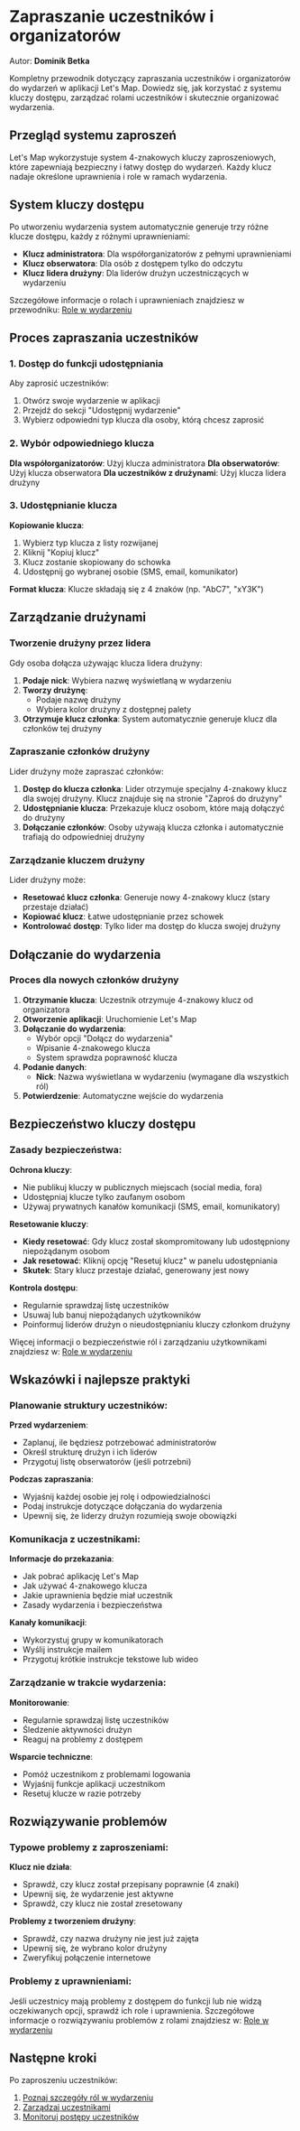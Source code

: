 # Zapraszanie uczestników i organizatorów
Autor: **Dominik Betka**

Kompletny przewodnik dotyczący zapraszania uczestników i organizatorów do wydarzeń w aplikacji Let's Map. Dowiedz się, jak korzystać z systemu kluczy dostępu, zarządzać rolami uczestników i skutecznie organizować wydarzenia.

## Przegląd systemu zaproszeń

Let's Map wykorzystuje system 4-znakowych kluczy zaproszeniowych, które zapewniają bezpieczny i łatwy dostęp do wydarzeń. Każdy klucz nadaje określone uprawnienia i role w ramach wydarzenia.

## System kluczy dostępu

Po utworzeniu wydarzenia system automatycznie generuje trzy różne klucze dostępu, każdy z różnymi uprawnieniami:

- **Klucz administratora**: Dla współorganizatorów z pełnymi uprawnieniami
- **Klucz obserwatora**: Dla osób z dostępem tylko do odczytu
- **Klucz lidera drużyny**: Dla liderów drużyn uczestniczących w wydarzeniu

Szczegółowe informacje o rolach i uprawnieniach znajdziesz w przewodniku: [Role w wydarzeniu](event-management/roles-in-event.md)

## Proces zapraszania uczestników

### 1. Dostęp do funkcji udostępniania

Aby zaprosić uczestników:
1. Otwórz swoje wydarzenie w aplikacji
2. Przejdź do sekcji "Udostępnij wydarzenie"
3. Wybierz odpowiedni typ klucza dla osoby, którą chcesz zaprosić

### 2. Wybór odpowiedniego klucza

**Dla współorganizatorów**: Użyj klucza administratora
**Dla obserwatorów**: Użyj klucza obserwatora
**Dla uczestników z drużynami**: Użyj klucza lidera drużyny

### 3. Udostępnianie klucza

**Kopiowanie klucza**:
1. Wybierz typ klucza z listy rozwijanej
2. Kliknij "Kopiuj klucz"
3. Klucz zostanie skopiowany do schowka
4. Udostępnij go wybranej osobie (SMS, email, komunikator)

**Format klucza**: Klucze składają się z 4 znaków (np. "AbC7", "xY3K")

## Zarządzanie drużynami

### Tworzenie drużyny przez lidera

Gdy osoba dołącza używając klucza lidera drużyny:
1. **Podaje nick**: Wybiera nazwę wyświetlaną w wydarzeniu
2. **Tworzy drużynę**:
   - Podaje nazwę drużyny
   - Wybiera kolor drużyny z dostępnej palety
3. **Otrzymuje klucz członka**: System automatycznie generuje klucz dla członków tej drużyny

### Zapraszanie członków drużyny

Lider drużyny może zapraszać członków:
1. **Dostęp do klucza członka**: Lider otrzymuje specjalny 4-znakowy klucz dla swojej drużyny. Klucz znajduje się na stronie "Zaproś do drużyny"
2. **Udostępnianie klucza**: Przekazuje klucz osobom, które mają dołączyć do drużyny
3. **Dołączanie członków**: Osoby używają klucza członka i automatycznie trafiają do odpowiedniej drużyny

### Zarządzanie kluczem drużyny

Lider drużyny może:
- **Resetować klucz członka**: Generuje nowy 4-znakowy klucz (stary przestaje działać)
- **Kopiować klucz**: Łatwe udostępnianie przez schowek
- **Kontrolować dostęp**: Tylko lider ma dostęp do klucza swojej drużyny

## Dołączanie do wydarzenia

### Proces dla nowych członków drużyny

1. **Otrzymanie klucza**: Uczestnik otrzymuje 4-znakowy klucz od organizatora
2. **Otworzenie aplikacji**: Uruchomienie Let's Map
3. **Dołączanie do wydarzenia**:
   - Wybór opcji "Dołącz do wydarzenia"
   - Wpisanie 4-znakowego klucza
   - System sprawdza poprawność klucza
4. **Podanie danych**:
   - **Nick**: Nazwa wyświetlana w wydarzeniu (wymagane dla wszystkich ról)
5. **Potwierdzenie**: Automatyczne wejście do wydarzenia

## Bezpieczeństwo kluczy dostępu

### Zasady bezpieczeństwa:

**Ochrona kluczy**:
- Nie publikuj kluczy w publicznych miejscach (social media, fora)
- Udostępniaj klucze tylko zaufanym osobom
- Używaj prywatnych kanałów komunikacji (SMS, email, komunikatory)

**Resetowanie kluczy**:
- **Kiedy resetować**: Gdy klucz został skompromitowany lub udostępniony niepożądanym osobom
- **Jak resetować**: Kliknij opcję "Resetuj klucz" w panelu udostępniania
- **Skutek**: Stary klucz przestaje działać, generowany jest nowy

**Kontrola dostępu**:
- Regularnie sprawdzaj listę uczestników
- Usuwaj lub banuj niepożądanych użytkowników
- Poinformuj liderów drużyn o nieudostępnianiu kluczy członkom drużyny

Więcej informacji o bezpieczeństwie ról i zarządzaniu użytkownikami znajdziesz w: [Role w wydarzeniu](event-management/roles-in-event.md)

## Wskazówki i najlepsze praktyki

### Planowanie struktury uczestników:

**Przed wydarzeniem**:
- Zaplanuj, ile będziesz potrzebować administratorów
- Określ strukturę drużyn i ich liderów
- Przygotuj listę obserwatorów (jeśli potrzebni)

**Podczas zapraszania**:
- Wyjaśnij każdej osobie jej rolę i odpowiedzialności
- Podaj instrukcje dotyczące dołączania do wydarzenia
- Upewnij się, że liderzy drużyn rozumieją swoje obowiązki

### Komunikacja z uczestnikami:

**Informacje do przekazania**:
- Jak pobrać aplikację Let's Map
- Jak używać 4-znakowego klucza
- Jakie uprawnienia będzie miał uczestnik
- Zasady wydarzenia i bezpieczeństwa

**Kanały komunikacji**:
- Wykorzystuj grupy w komunikatorach
- Wyślij instrukcje mailem
- Przygotuj krótkie instrukcje tekstowe lub wideo

### Zarządzanie w trakcie wydarzenia:

**Monitorowanie**:
- Regularnie sprawdzaj listę uczestników
- Śledzenie aktywności drużyn
- Reaguj na problemy z dostępem

**Wsparcie techniczne**:
- Pomóż uczestnikom z problemami logowania
- Wyjaśnij funkcje aplikacji uczestnikom
- Resetuj klucze w razie potrzeby

## Rozwiązywanie problemów

### Typowe problemy z zaproszeniami:

**Klucz nie działa**:
- Sprawdź, czy klucz został przepisany poprawnie (4 znaki)
- Upewnij się, że wydarzenie jest aktywne
- Sprawdź, czy klucz nie został zresetowany

**Problemy z tworzeniem drużyny**:
- Sprawdź, czy nazwa drużyny nie jest już zajęta
- Upewnij się, że wybrano kolor drużyny
- Zweryfikuj połączenie internetowe

### Problemy z uprawnieniami:

Jeśli uczestnicy mają problemy z dostępem do funkcji lub nie widzą oczekiwanych opcji, sprawdź ich role i uprawnienia. Szczegółowe informacje o rozwiązywaniu problemów z rolami znajdziesz w: [Role w wydarzeniu](event-management/roles-in-event.md)

## Następne kroki

Po zaproszeniu uczestników:
1. [Poznaj szczegóły ról w wydarzeniu](event-management/roles-in-event.md)
2. [Zarządzaj uczestnikami](event-management/managing-participants.md)
3. [Monitoruj postępy uczestników](event-management/scoreboard.md)
